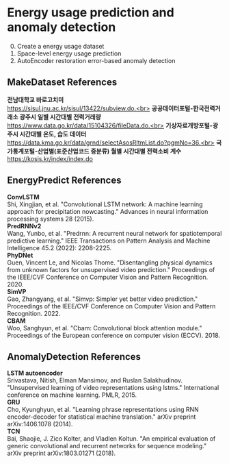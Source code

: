 # Energy usage prediction and anomaly detection
0. Create a energy usage dataset<br>
1. Space-level energy usage prediction<br>
2. AutoEncoder restoration error-based anomaly detection<br>

## MakeDataset References
**전남대학교 바로고치미**<br>
https://sisul.jnu.ac.kr/sisul/13422/subview.do.<br>
**공공데이터포털-한국전력거래소 광주시 일별 시간대별 전력거래량**<br>
https://www.data.go.kr/data/15104326/fileData.do.<br>
**기상자료개방포털-광주시 시간대별 온도, 습도 데이터**<br>
https://data.kma.go.kr/data/grnd/selectAsosRltmList.do?pgmNo=36.<br>
**국가통계포털-산업별(표준산업코드 중분류) 월별 시간대별 전력소비 계수**<br>
https://kosis.kr/index/index.do<br>

## EnergyPredict References
**ConvLSTM**<br>
Shi, Xingjian, et al. "Convolutional LSTM network: A machine learning approach for precipitation nowcasting." Advances in neural information processing systems 28 (2015).<br>
**PredRNNv2**<br>
Wang, Yunbo, et al. "Predrnn: A recurrent neural network for spatiotemporal predictive learning." IEEE Transactions on Pattern Analysis and Machine Intelligence 45.2 (2022): 2208-2225.<br>
**PhyDNet**<br>
Guen, Vincent Le, and Nicolas Thome. "Disentangling physical dynamics from unknown factors for unsupervised video prediction." Proceedings of the IEEE/CVF Conference on Computer Vision and Pattern Recognition. 2020.<br>
**SimVP**<br>
Gao, Zhangyang, et al. "Simvp: Simpler yet better video prediction." Proceedings of the IEEE/CVF Conference on Computer Vision and Pattern Recognition. 2022.<br>
**CBAM**<br>
Woo, Sanghyun, et al. "Cbam: Convolutional block attention module." Proceedings of the European conference on computer vision (ECCV). 2018.<br>

## AnomalyDetection References
**LSTM autoencoder**<br>
Srivastava, Nitish, Elman Mansimov, and Ruslan Salakhudinov. "Unsupervised learning of video representations using lstms." International conference on machine learning. PMLR, 2015.<br>
**GRU**<br>
Cho, Kyunghyun, et al. "Learning phrase representations using RNN encoder-decoder for statistical machine translation." arXiv preprint arXiv:1406.1078 (2014).<br>
**TCN**<br>
Bai, Shaojie, J. Zico Kolter, and Vladlen Koltun. "An empirical evaluation of generic convolutional and recurrent networks for sequence modeling." arXiv preprint arXiv:1803.01271 (2018).<br>
